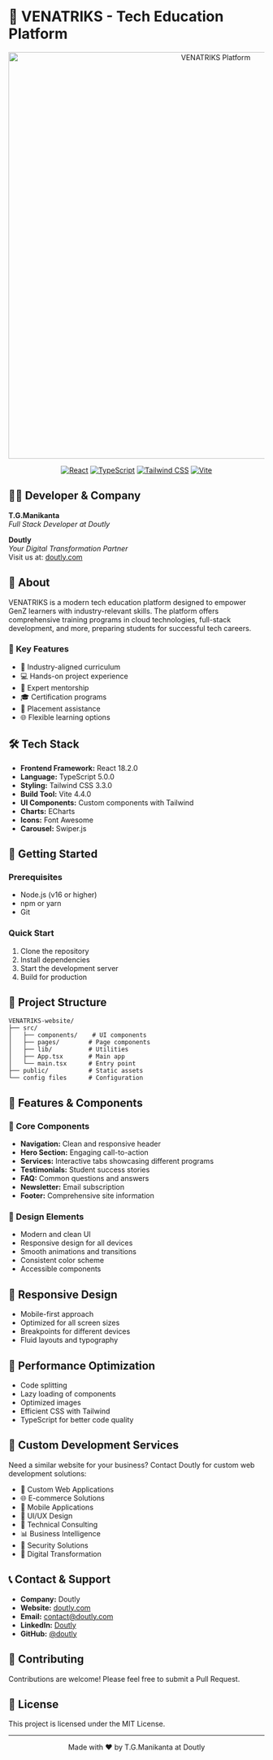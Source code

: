 # 🚀 VENATRIKS - Tech Education Platform

<div align="center">
  <img src="https://images.unsplash.com/photo-1571260899304-425eee4c7efc?auto=format&fit=crop&w=1200&q=80" alt="VENATRIKS Platform" width="800"/>
  
  [![React](https://img.shields.io/badge/React-18.2.0-blue.svg)](https://reactjs.org/)
  [![TypeScript](https://img.shields.io/badge/TypeScript-5.0.0-blue.svg)](https://www.typescriptlang.org/)
  [![Tailwind CSS](https://img.shields.io/badge/Tailwind_CSS-3.3.0-38B2AC.svg)](https://tailwindcss.com/)
  [![Vite](https://img.shields.io/badge/Vite-4.4.0-646CFF.svg)](https://vitejs.dev/)
</div>

## 👨‍💻 Developer & Company
**T.G.Manikanta**  
*Full Stack Developer at Doutly*

**Doutly**  
*Your Digital Transformation Partner*  
Visit us at: [doutly.com](https://doutly.com)

## 📝 About
VENATRIKS is a modern tech education platform designed to empower GenZ learners with industry-relevant skills. The platform offers comprehensive training programs in cloud technologies, full-stack development, and more, preparing students for successful tech careers.

### 🌟 Key Features
- 🎯 Industry-aligned curriculum
- 💻 Hands-on project experience
- 👥 Expert mentorship
- 🎓 Certification programs
- 💼 Placement assistance
- 🌐 Flexible learning options

## 🛠️ Tech Stack
- **Frontend Framework:** React 18.2.0
- **Language:** TypeScript 5.0.0
- **Styling:** Tailwind CSS 3.3.0
- **Build Tool:** Vite 4.4.0
- **UI Components:** Custom components with Tailwind
- **Charts:** ECharts
- **Icons:** Font Awesome
- **Carousel:** Swiper.js

## 🚀 Getting Started

### Prerequisites
- Node.js (v16 or higher)
- npm or yarn
- Git

### Quick Start
1. Clone the repository
2. Install dependencies
3. Start the development server
4. Build for production

## 📁 Project Structure
```
VENATRIKS-website/
├── src/
│   ├── components/    # UI components
│   ├── pages/        # Page components
│   ├── lib/          # Utilities
│   ├── App.tsx       # Main app
│   └── main.tsx      # Entry point
├── public/           # Static assets
└── config files      # Configuration
```

## 🎨 Features & Components

### 🎯 Core Components
- **Navigation:** Clean and responsive header
- **Hero Section:** Engaging call-to-action
- **Services:** Interactive tabs showcasing different programs
- **Testimonials:** Student success stories
- **FAQ:** Common questions and answers
- **Newsletter:** Email subscription
- **Footer:** Comprehensive site information

### 🎨 Design Elements
- Modern and clean UI
- Responsive design for all devices
- Smooth animations and transitions
- Consistent color scheme
- Accessible components

## 📱 Responsive Design
- Mobile-first approach
- Optimized for all screen sizes
- Breakpoints for different devices
- Fluid layouts and typography

## 🚀 Performance Optimization
- Code splitting
- Lazy loading of components
- Optimized images
- Efficient CSS with Tailwind
- TypeScript for better code quality

## 💼 Custom Development Services
Need a similar website for your business? Contact Doutly for custom web development solutions:

- 🎯 Custom Web Applications
- 🌐 E-commerce Solutions
- 📱 Mobile Applications
- 🎨 UI/UX Design
- 🔧 Technical Consulting
- 📊 Business Intelligence
- 🔐 Security Solutions
- 🚀 Digital Transformation

## 📞 Contact & Support
- **Company:** Doutly
- **Website:** [doutly.com](https://doutly.com)
- **Email:** contact@doutly.com
- **LinkedIn:** [Doutly](https://linkedin.com/company/doutly)
- **GitHub:** [@doutly](https://github.com/doutly)

## 🤝 Contributing
Contributions are welcome! Please feel free to submit a Pull Request.

## 📄 License
This project is licensed under the MIT License.

---
<div align="center">
  Made with ❤️ by T.G.Manikanta at Doutly
</div> 